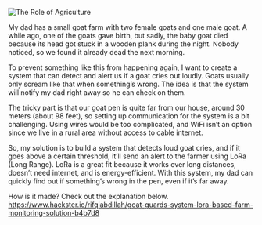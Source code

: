 ![The Role of Agriculture](https://hackster.imgix.net/uploads/attachments/1806844/green_yellow_illustrated_the_role_of_agriculture_presentation_(1)_tu8fjetdF3.jpg?auto=compress%2Cformat&w=740&h=555&fit=max)

My dad has a small goat farm with two female goats and one male goat. A while ago, one of the goats gave birth, but sadly, the baby goat died because its head got stuck in a wooden plank during the night. Nobody noticed, so we found it already dead the next morning.

To prevent something like this from happening again, I want to create a system that can detect and alert us if a goat cries out loudly. Goats usually only scream like that when something’s wrong. The idea is that the system will notify my dad right away so he can check on them.

The tricky part is that our goat pen is quite far from our house, around 30 meters (about 98 feet), so setting up communication for the system is a bit challenging. Using wires would be too complicated, and WiFi isn’t an option since we live in a rural area without access to cable internet.

So, my solution is to build a system that detects loud goat cries, and if it goes above a certain threshold, it’ll send an alert to the farmer using LoRa (Long Range). LoRa is a great fit because it works over long distances, doesn’t need internet, and is energy-efficient. With this system, my dad can quickly find out if something’s wrong in the pen, even if it’s far away.

How is it made? Check out the explanation below.
https://www.hackster.io/rifqiabdillah/goat-guards-system-lora-based-farm-monitoring-solution-b4b7d8
